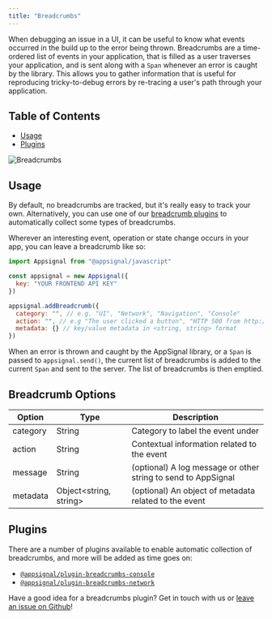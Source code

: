```yaml
---
title: "Breadcrumbs"
---
```


When debugging an issue in a UI, it can be useful to know what events occurred in the build up to the error being thrown. Breadcrumbs are a time-ordered list of events in your application, that is filled as a user traverses your application, and is sent along with a `Span` whenever an error is caught by the library. This allows you to gather information that is useful for reproducing tricky-to-debug errors by re-tracing a user's path through your application.

## Table of Contents

- [Usage](#usage)
- [Plugins](#plugins)

![Breadcrumbs](/images/screenshots/frontend/breadcrumbs.svg)

## Usage

By default, no breadcrumbs are tracked, but it's really easy to track your own. Alternatively, you can use one of our [breadcrumb plugins](#plugins) to automatically collect some types of breadcrumbs.

Wherever an interesting event, operation or state change occurs in your app, you can leave a breadcrumb like so:

```js
import Appsignal from "@appsignal/javascript"

const appsignal = new Appsignal({ 
  key: "YOUR FRONTEND API KEY"
})

appsignal.addBreadcrumb({
  category: "", // e.g. "UI", "Network", "Navigation", "Console"
  action: "", // e.g "The user clicked a button", "HTTP 500 from http://blablabla.com"
  metadata: {} // key/value metadata in <string, string> format
})
```

When an error is thrown and caught by the AppSignal library, or a `Span` is passed to `appsignal.send()`, the current list of breadcrumbs is added to the current `Span` and sent to the server. The list of breadcrumbs is then emptied.

## Breadcrumb Options

| Option | Type | Description  |
| ------ | ------ | ----- |
|  category  |  String  |  Category to label the event under  |
|  action  |  String  |  Contextual information related to the event  |
|  message  |  String  |  (optional) A log message or other string to send to AppSignal  |
|  metadata  |  Object<string, string>  |  (optional) An object of metadata related to the event  |

## Plugins

There are a number of plugins available to enable automatic collection of breadcrumbs, and more will be added as time goes on:

- [`@appsignal/plugin-breadcrumbs-console`](https://github.com/appsignal/appsignal-javascript/tree/develop/packages/plugin-breadcrumbs-console)
- [`@appsignal/plugin-breadcrumbs-network`](https://github.com/appsignal/appsignal-javascript/tree/develop/packages/plugin-breadcrumbs-network)

Have a good idea for a breadcrumbs plugin? Get in touch with us or [leave an issue on Github](https://github.com/appsignal/appsignal-javascript/issues)!
